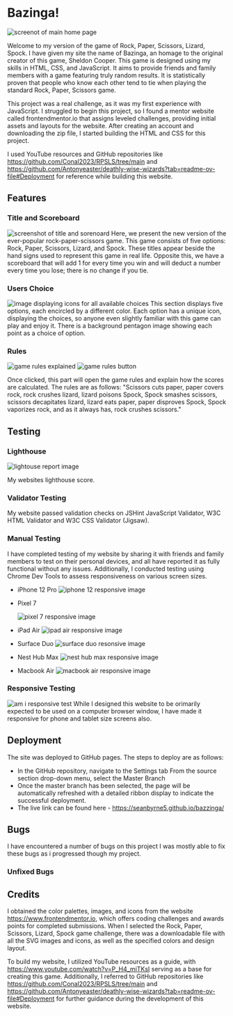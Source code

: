 # Bazinga!
![screenot of main home page](images/homescreen.png)


Welcome to my version of the game of Rock, Paper, Scissors, Lizard, Spock. I have given my site the name of Bazinga, an homage to the original creator of this game, Sheldon Cooper. This game is designed using my skills in HTML, CSS, and JavaScript. It aims to provide friends and family members with a game featuring truly random results. It is statistically proven that people who know each other tend to tie when playing the standard Rock, Paper, Scissors game.

This project was a real challenge, as it was my first experience with JavaScript. I struggled to begin this project, so I found a mentor website called frontendmentor.io that assigns leveled challenges, providing initial assets and layouts for the website. After creating an account and downloading the zip file, I started building the HTML and CSS for this project.

I used YouTube resources and GitHub repositories like https://github.com/Conal2023/RPSLS/tree/main and https://github.com/Antonyeaster/deathly-wise-wizards?tab=readme-ov-file#Deployment for reference while building this website.


## Features
### Title and Scoreboard
![screenshot of title and sorenoard](images/title-scoreboard.png)
Here, we present the new version of the ever-popular rock-paper-scissors game. This game consists of five options: Rock, Paper, Scissors, Lizard, and Spock. These titles appear beside the hand signs used to represent this game in real life. Opposite this, we have a scoreboard that will add 1 for every time you win and will deduct a number every time you lose; there is no change if you tie.

### Users Choice 
![image displaying icons for all available choices](images/users-choice.png)
This section displays five options, each encircled by a different color. Each option has a unique icon, displaying the choices, so anyone even slightly familiar with this game can play and enjoy it. There is a background pentagon image showing each point as a choice of option.

### Rules
![game rules explained](images/rules.png)
![game rules button](images/rules-button.png)

Once clicked, this part will open the game rules and explain how the scores are calculated. The rules are as follows: "Scissors cuts paper, paper covers rock, rock crushes lizard, lizard poisons Spock, Spock smashes scissors, scissors decapitates lizard, lizard eats paper, paper disproves Spock, Spock vaporizes rock, and as it always has, rock crushes scissors."


## Testing

### Lighthouse
![lightouse report image](images/lighthouse-score.png)

My websites lighthouse score.

### Validator Testing
My website passed validation checks on JSHint JavaScript Validator, W3C HTML Validator and W3C CSS Validator (Jigsaw). 

### Manual Testing
I have completed testing of my website by sharing it with friends and family members to test on their personal devices, and all have reported it as fully functional without any issues. Additionally, I conducted testing using Chrome Dev Tools to assess responsiveness on various screen sizes.

- iPhone 12 Pro
  ![iphone 12 responsive image](images/iphone12pro.png)
- Pixel 7

   ![pixel 7 responsive image](images/pixel7.png)
- iPad Air
  ![ipad air responsive image](images/ipadair.png)
- Surface Duo
![surface duo resonsive image](images/surfaceduo.png)
- Nest Hub Max
  ![nest hub max responsive image](images/nesthubmax.png)
- Macbook Air
   ![macbook air responsive image](images/macbookair.png)

### Responsive Testing
 ![am i responsive test](images/responsive-test.png)
While I designed this website to be orimarily expected to be used on a computer browser window, I have made it responsive for phone and tablet size screens also.

## Deployment

The site was deployed to GitHub pages. The steps to deploy are as follows:
- In the GitHub repository, navigate to the Settings tab
From the source section drop-down menu, select the Master Branch
- Once the master branch has been selected, the page will be automatically refreshed with a detailed ribbon display to indicate the successful deployment.
- The live link can be found here - https://seanbyrne5.github.io/bazzinga/

## Bugs
 I have encountered a number of bugs on this project I was mostly able to fix these bugs as i progressed though my project. 

### Unfixed Bugs

## Credits
I obtained the color palettes, images, and icons from the website https://www.frontendmentor.io, which offers coding challenges and awards points for completed submissions. When I selected the Rock, Paper, Scissors, Lizard, Spock game challenge, there was a downloadable file with all the SVG images and icons, as well as the specified colors and design layout.

To build my website, I utilized YouTube resources as a guide, with https://www.youtube.com/watch?v=P_H4_miTKsI serving as a base for creating this game. Additionally, I referred to GitHub repositories like https://github.com/Conal2023/RPSLS/tree/main and https://github.com/Antonyeaster/deathly-wise-wizards?tab=readme-ov-file#Deployment for further guidance during the development of this website.